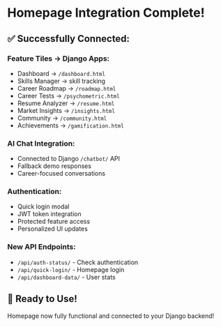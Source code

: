 # Homepage Integration Complete!

## ✅ Successfully Connected:

### Feature Tiles → Django Apps:
- Dashboard → `/dashboard.html` 
- Skills Manager → skill tracking
- Career Roadmap → `/roadmap.html`
- Career Tests → `/psychometric.html`
- Resume Analyzer → `/resume.html`
- Market Insights → `/insights.html`
- Community → `/community.html`
- Achievements → `/gamification.html`

### AI Chat Integration:
- Connected to Django `/chatbot/` API
- Fallback demo responses
- Career-focused conversations

### Authentication:
- Quick login modal
- JWT token integration
- Protected feature access
- Personalized UI updates

### New API Endpoints:
- `/api/auth-status/` - Check authentication
- `/api/quick-login/` - Homepage login
- `/api/dashboard-data/` - User stats

## 🚀 Ready to Use!
Homepage now fully functional and connected to your Django backend!